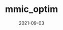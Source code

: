 ---
title: mmic_optim
date: 2021-09-03
draft: true
hideLastModified: true
showInMenu: false
summary: Performs energy minimization with any of the supported optimization components.
link: https://github.com/MolSSI/mmic_optim
tags: [Simulators,Strategy]
---